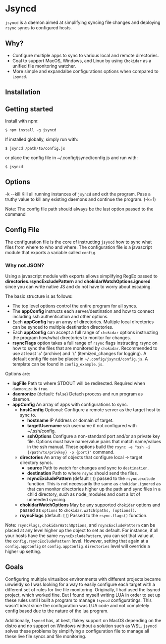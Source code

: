 # Jsyncd

`jsyncd` is a daemon aimed at simplifying syncing file changes and deploying `rsync` syncs to configured hosts.

## Why?

  - Configure multiple apps to sync to various local and remote directories.
  - Goal to support MacOS, Windows, and Linux by using `Chokidar` as a unified file monitoring watcher.
  - More simple and expandalbe configurations options when compared to `Lsyncd`.

## Installation

## Getting started

Install with npm:

```
$ npm install -g jsyncd
```

If installed globally, simply run with:
```
$ jsyncd /path/to/config.js
```
or place the config file in ~/.config/jsyncd/config.js and run with:

```
$ jsyncd
```

## Options
-k --kill Kill all running instances of `jsyncd` and exit the program. Pass a truthy value to kill any existing daemons and continue the program. (-k=1)

Note: The config file path should always be the last option passed to the command

## Config File

The configuration file is the core of instructing `jsyncd` how to sync what files from where to who and where. The configuration file is a javascript module that exports a variable called `config`.

### Why not JSON?
Using a javascript module with exports allows simplifying RegEx passed to **directories.rsyncExcludePattern** and **chokidarWatchOptions.ignored** since you can write native JS and do not have to worry about escaping.

The basic structure is as follows:
  - The top level options control the entire program for all syncs.
  - The **appConfig** instructs each server/destination and how to connect including ssh authentication and other options.
  - Each **appConfig** has an array of directories. Multiple local directories can be synced to multiple destination directories.
  - Each **appConfig** can accept a full range of `chokidar` options instructing the program how/what directories to monitor for changes.
  - **rsyncFlags** option takes a full range of `rsync` flags instructing rsync on how to sync the files that are monitored by `chokidar`. Recommended to use at least '`a`' (archive) and '`i`' (itemized_changes for logging).
A default config file can be placed in `~/.config/jsyncd/config.js`. A template can be found in `config_example.js`.

Options are:
  - **logFile** Path to where STDOUT will be redirected. Required when `daemonize` is `true`.
  - **daemonize** (default: `false`) Detach process and run program as daemon.
  - **appConfig** An array of apps with configurations to sync.
    - **hostConfig** Optional: Configure a remote server as the target host to sync to.
      - **hostname** IP Address or domain of target.
      - **targetUsername** ssh username if not configured with ~/.ssh/config.
      - **sshOptions** Configure a non-standard port and/or an private key file. Options must have name/value pairs that match name/values in the ssh manual. These options build the `rsync -e "ssh -i {/path/to/privkey} -p {port}"` command.
    - **directories** An array of objects that configure local -> target directory syncs.
      - **source** Path to watch for changes and sync to `destination`.
      - **destination** Path to where `rsync` should send the files.
      - **rsyncExcludePattern** (default `[]`) passed to the `rsync.exclude` function. This is not necessarily the same as `chokidar.ignored` as that can monitor directories higher up the path and sync files in a child directory, such as node_modules and cost a lot of unneeded syncing.
    - **chokidarWatchOptions** May be any supported `chokidar` options and passed as `options` to `chokidar.watch(paths, [options])`.
    - **rsyncFlags** (default: `[]`) Passed to the `rsync.flags()` function.

Note: `rsyncFlags`, `chokidarWatchOptions`, and `rsyncExcludePattern` can be placed at any level higher up the object to set as default. For instance, if all your hosts have the same `rsyncExcludePattern`, you can set that value at the `config.rsyncExcludePattern` level. However, setting that again at a `config.appConfig` or `config.appConfig.directories` level will override a higher up setting.

## Goals

Configuring multiple virtualbox environments with different projects became unwieldy so I was looking for a way to easily configure each target with a different set of rules for live file monitoring.
Originally, I had used the lsyncd project, which worked fine. But I found myself writing LUA in order to set up these rules until I built a program to manage `lsyncd` configuratings. This wasn't ideal since the configuration was LUA code and not completely config based due to the nature of the lua program.

Additionally, `lsyncd` has, at best, flakey support on MacOS depending on the distro and no support on Windows without a solution such as WSL. `jsyncd` solves these problems by simplifying a configuration file to manage all these live file syncs and file monitoring.